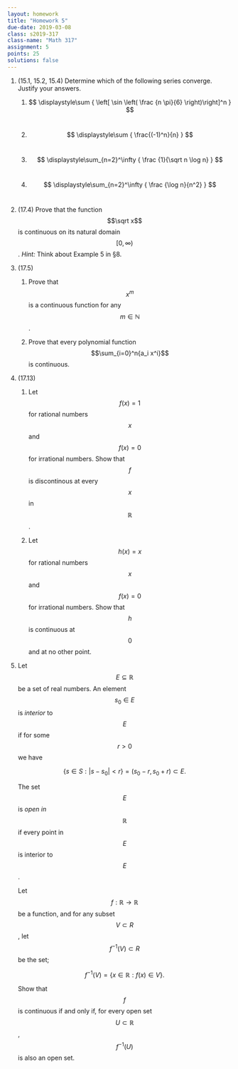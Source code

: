 ```yaml
---
layout: homework
title: "Homework 5"
due-date: 2019-03-08
class: s2019-317
class-name: "Math 317"
assignment: 5
points: 25
solutions: false
---
```


1.  (15.1, 15.2, 15.4) Determine which of the following series converge. Justify your answers.

    1.  $$
        \displaystyle\sum { \left[ \sin \left( \frac {n \pi}{6} \right)\right]^n }
        $$ &nbsp;
    
    2.  $$ 
        \displaystyle\sum { \frac{(-1)^n}{n} }
        $$ &nbsp;
            
    3.  $$ 
        \displaystyle\sum_{n=2}^\infty { \frac {1}{\sqrt n \log n} } 
        $$ &nbsp;
            
    4.  $$ 
        \displaystyle\sum_{n=2}^\infty { \frac {\log n}{n^2} } 
        $$ &nbsp;

2.  (17.4) Prove that the function $$\sqrt x$$ is continuous on its natural
    domain $$[0, \infty)$$. *Hint:* Think about Example 5 in &sect;8.

3.  (17.5) 

    1.  Prove that $$x^m$$ is a continuous function for any $$m \in \mathbb N$$.
    
    2.  Prove that every polynomial function $$\sum_{i=0}^n{a_i x^i}$$ is
        continuous.
        
4.  (17.13)

    1.  Let $$f(x) = 1$$ for rational numbers $$x$$ and $$f(x) = 0$$ for
        irrational numbers. Show that $$f$$ is discontinous at every $$x$$ in $$\mathbb R$$.

    2.  Let $$h(x) = x$$ for rational numbers $$x$$ and $$f(x) = 0$$ for
        irrational numbers. Show that $$h$$ is continuous at $$0$$ and at no other point.

5.  Let $$E \subseteq \mathbb R$$ be a set of real numbers. An element $$s_0 \in
    E$$ is *interior* to $$E$$ if for some $$r > 0$$ we have
    
    $$
    \{ s \in S : |s - s_0| < r\} = (s_0 - r, s_0 + r) \subset E.
    $$
    
    The set $$E$$ is *open in $$\mathbb R$$* if every point in $$E$$ is interior
    to $$E$$.
    
    Let $$f: \mathbb R \to \mathbb R$$ be a function, and for any subset $$V
    \subset R$$, let $$f^{-1}(V) \subset R$$ be the set;
    
    $$
    f^{-1}(V) = \{ x \in \mathbb R : f(x) \in V \}.
    $$
    
    Show that $$f$$ is continuous if and only if, for every open
    set $$U \subset \mathbb R$$, $$f^{-1}(U)$$ is also an open set.
